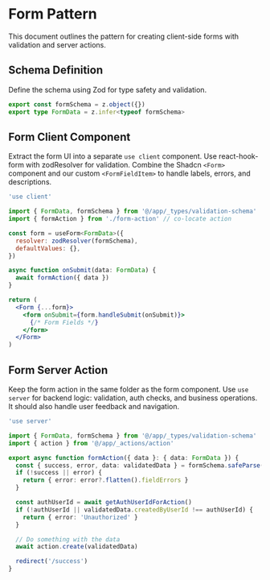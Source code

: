 # Form Pattern

This document outlines the pattern for creating client-side forms with validation and server actions.

## Schema Definition
Define the schema using Zod for type safety and validation.

```typescript
export const formSchema = z.object({})
export type FormData = z.infer<typeof formSchema>
```

## Form Client Component
Extract the form UI into a separate `use client` component. Use react-hook-form with zodResolver for validation. Combine the Shadcn `<Form>` component and our custom `<FormFieldItem>` to handle labels, errors, and descriptions.

```jsx
'use client'

import { FormData, formSchema } from '@/app/_types/validation-schema'
import { formAction } from './form-action' // co-locate action

const form = useForm<FormData>({
  resolver: zodResolver(formSchema),
  defaultValues: {},
})

async function onSubmit(data: FormData) {
  await formAction({ data })
}

return (
  <Form {...form}>
    <form onSubmit={form.handleSubmit(onSubmit)}>
      {/* Form Fields */}
    </form>
  </Form>
)

```

## Form Server Action
Keep the form action in the same folder as the form component. Use `use server` for backend logic: validation, auth checks, and business operations. It should also handle user feedback and navigation.

```typescript
'use server'

import { FormData, formSchema } from '@/app/_types/validation-schema'
import { action } from '@/app/_actions/action'

export async function formAction({ data }: { data: FormData }) {
  const { success, error, data: validatedData } = formSchema.safeParse(data)
  if (!success || error) {
    return { error: error?.flatten().fieldErrors }
  }

  const authUserId = await getAuthUserIdForAction()
  if (!authUserId || validatedData.createdByUserId !== authUserId) {
    return { error: 'Unauthorized' }
  }

  // Do something with the data
  await action.create(validatedData)

  redirect('/success')
}
```